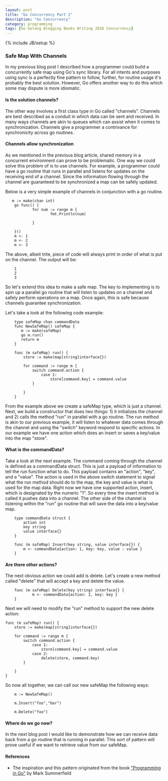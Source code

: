 ```yaml
---
layout: post
title: "Go Concurrency Part 2"
description: "Go Concurrency"
category: programming
tags: [Go Golang Blogging Books Writing 2016 Concurrency]
---
```

{% include JB/setup %}
### Safe Map With Channels

In my previous blog post I described how a programmer could build a concurrently
safe map using Go's sync library. For all intents and purposes using sync
is a perfectly fine pattern to follow, further, for routine usage it's probably the
best solution. However, Go offers another way to do this which some may dispute is more
idiomatic.

#### Is the solution channels?

The other way involves a first class type in Go called "channels". Channels are best described
as a conduit in which data can be sent and received. In many ways channels are akin to queues
which can assist when it comes to synchronization. Channels give a programmer a contrivance
for synchronicity across go routines.

#### Channels allow synchronization

As we mentioned in the previous blog article, shared memory in a concurrent environment
can prove to be problematic.  One way we could solve this problem of is to use channels.
For example, a programmer could have a go routine that runs in parallel and listens for
updates on the receiving end of a channel.  Since the information flowing through the channel
are guaranteed to be synchronized a map can be safely updated.

Below is a very simple example of channels in conjunction with a go routine.

       m := make(chan int)
        go func() {
                for num := range m {
                        fmt.Println(num)

                }

        }()
        m <- 1
        m <- 2
        m <- 3


The above, albeit trite, piece of code will always print in order of what is put on the channel. The output
will be:

        1
        2
        3


So let's extend this idea to make a safe map. The key to implementing is to spin up a parallel
go routine that will listen to updates on a channel and safely perform operations on a map. Once again,
this is safe because channels guarantee synchronization.

Let's take a look at the following code example:

        type safeMap chan commandData
        func NewSafeMap() safeMap {
           m := make(safeMap)
           go m.run()
           return m
        }

        func (m safeMap) run() {
            store := make(map[string]interface{})

            for command := range m {
                switch command.action {
                    case 1:
                        store[command.key] = command.value
                }

            }
        }

From the example above we create a safeMap type, which is just a channel. Next, we
build a constructor that does two things: 1) it initializes the channel and 2) calls the method "run"
in parallel with a go routine. The run method is akin to our previous example, it will listen to
whatever data comes through the channel and using the "switch" keyword respond to specific actions.
In our example we have one action which does an insert or saves a key/value into the map "store".

#### What is the commandData?

Take a look at the next example. The command coming through the channel is defined as a commandData struct.
This is just a payload of information to tell the run function what to do. This payload contains an
"action", "key", and a "value".  The action is used in the above switch statement to signal what the 
run method should do to the map, the key and value is what is used for the map data.  Right now we have one
supported action, insert, which is designated by the numeric "1".  So every time the insert
method is called it pushes data into a channel. The other side of the channel is listening
within the "run" go routine that will save the data into a key/value map.

        type commandData struct {
            action int
            key string
            value interface{}
        }

        func (m safeMap) Insert(key string, value interface{}) {
            m <- commandData{action: 1, key: key, value : value }
        }


#### Are there other actions?

The next obvious action we could add is delete. Let's create a new method called
"delete" that will accept a key and delete the value.

        func (m safeMap) Delete(key string) interface{} {
                m <- commandData{action: 2, key: key }
        }


Next we will need to modify the "run" method to support the new delete action:

    func (m safeMap) run() {
        store := make(map[string]interface{})

        for command := range m {
            switch command.action {
                case 1:
                    store[command.key] = command.value
                case 2:
                    delete(store, command.key)
            }

        }
    }


So now all together, we can call our new safeMap the following ways:

        m := NewSafeMap()

        m.Insert("foo","bar")

        m.Delete("foo")


#### Where do we go now?

In the next blog post I would like to demonstrate how we can receive data
back from a go routine that is running in parallel. This sort of pattern
will prove useful if we want to retrieve value from our safeMap.

#### References

* The inspiration and this pattern originated from the book
["Programming in
Go"](http://www.amazon.com/Programming-Go-Creating-Applications-Developers/dp/0321774639/ref=sr_1_1?ie=UTF8&qid=1453612458&sr=8-1&keywords=Programming+in+go) by Mark Summerfield
